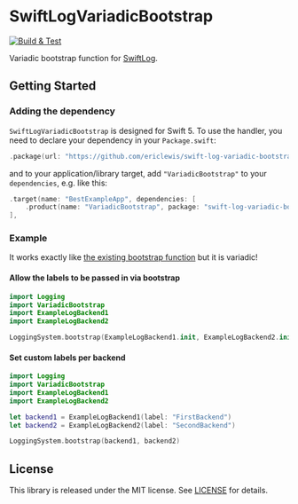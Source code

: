 # SwiftLogVariadicBootstrap
[![Build & Test](https://github.com/ericlewis/swift-log-variadic-bootstrap/actions/workflows/ci.yml/badge.svg)](https://github.com/ericlewis/swift-log-variadic-bootstrap/actions/workflows/ci.yml)

Variadic bootstrap function for [SwiftLog](https://github.com/apple/swift-log).

## Getting Started

### Adding the dependency

`SwiftLogVariadicBootstrap` is designed for Swift 5. To use the handler, you need to declare your dependency in your `Package.swift`:

```swift
.package(url: "https://github.com/ericlewis/swift-log-variadic-bootstrap.git", from: "0.1.0"),
```

and to your application/library target, add `"VariadicBootstrap"` to your `dependencies`, e.g. like this:

```swift
.target(name: "BestExampleApp", dependencies: [
    .product(name: "VariadicBootstrap", package: "swift-log-variadic-bootstrap")
],
```

### Example

It works exactly like [the existing bootstrap function](https://github.com/apple/swift-log#default-logger-behavior)
but it is variadic!

#### Allow the labels to be passed in via bootstrap
```swift
import Logging
import VariadicBootstrap
import ExampleLogBackend1
import ExampleLogBackend2

LoggingSystem.bootstrap(ExampleLogBackend1.init, ExampleLogBackend2.init)

```

#### Set custom labels per backend
```swift
import Logging
import VariadicBootstrap
import ExampleLogBackend1
import ExampleLogBackend2

let backend1 = ExampleLogBackend1(label: "FirstBackend")
let backend2 = ExampleLogBackend2(label: "SecondBackend")

LoggingSystem.bootstrap(backend1, backend2)

```

## License

This library is released under the MIT license. See [LICENSE](LICENSE.md) for details.
